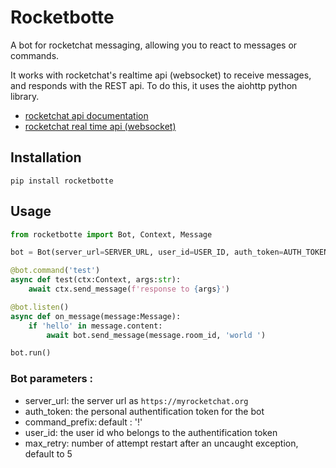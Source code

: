 # Rocketbotte

A bot for rocketchat messaging, allowing you to react to messages or commands.

It works with rocketchat's realtime api (websocket) to receive messages, and responds with the REST api. To do this, it uses the aiohttp python library.

- [rocketchat api documentation](https://developer.rocket.chat/apidocs/rocketchat-api)
- [rocketchat real time api (websocket)](https://developer.rocket.chat/apidocs/realtimeapi)

## Installation

`pip install rocketbotte`

## Usage

```python
from rocketbotte import Bot, Context, Message

bot = Bot(server_url=SERVER_URL, user_id=USER_ID, auth_token=AUTH_TOKEN)

@bot.command('test')
async def test(ctx:Context, args:str):
    await ctx.send_message(f'response to {args}')

@bot.listen()
async def on_message(message:Message):
    if 'hello' in message.content:
        await bot.send_message(message.room_id, 'world ')

bot.run()
```

### Bot parameters :

- server_url: the server url as `https://myrocketchat.org`
- auth_token: the personal authentification token for the bot
- command_prefix: default : '!'
- user_id: the user id who belongs to the authentification token
- max_retry: number of attempt restart after an uncaught exception, default to 5
